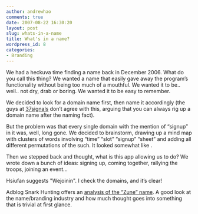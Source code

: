 ```yaml
---
author: andrewhao
comments: true
date: 2007-08-22 16:30:20
layout: post
slug: whats-in-a-name
title: What's in a name?
wordpress_id: 8
categories:
- Branding
---
```


We had a heckuva time finding a name back in December 2006. What do you call this thing? We wanted a name that easily gave away the program’s functionality without being too much of a mouthful. We wanted it to be.. well.. not dry, drab or boring. We wanted it to be easy to remember.

We decided to look for a domain name first, then name it accordingly (the guys at [37signals](http://www.37signals.com/svn/) don’t agree with this, arguing that you can always rig up a domain name after the naming fact).

But the problem was that every single domain with the mention of “signup” in it was, well, long gone. We decided to brainstorm, drawing up a mind map with clusters of words involving “time” “slot” “signup” “sheet” and adding all different permutations of the such. It looked somewhat like <image to come>.

Then we stepped back and thought, what is this app allowing us to do? We wrote down a bunch of ideas: signing up, coming together, rallying the troops, joining an event…

Hsiufan suggests "Wejoinin". I check the domains, and it’s clear!

Adblog Snark Hunting offers an [analysis of the “Zune” name](http://www.snarkhunting.com/2006/11/zune-is-tune-with-a-z-2/). A good look at the name/branding industry and how much thought goes into something that is trivial at first glance.
